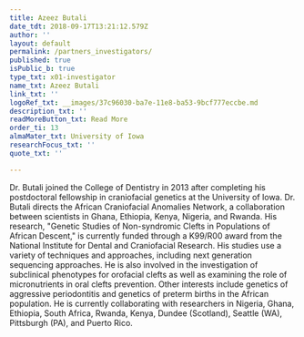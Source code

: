 ```yaml
---
title: Azeez Butali
date_tdt: 2018-09-17T13:21:12.579Z
author: ''
layout: default
permalink: /partners_investigators/
published: true
isPublic_b: true
type_txt: x01-investigator
name_txt: Azeez Butali
link_txt: ''
logoRef_txt: __images/37c96030-ba7e-11e8-ba53-9bcf777eccbe.md
description_txt: ''
readMoreButton_txt: Read More
order_ti: 13
almaMater_txt: University of Iowa
researchFocus_txt: ''
quote_txt: ''

---
```



Dr. Butali joined the College of Dentistry in 2013 after completing his postdoctoral fellowship in craniofacial genetics at the University of Iowa. Dr. Butali directs the African Craniofacial Anomalies Network, a collaboration between scientists in Ghana, Ethiopia, Kenya, Nigeria, and Rwanda. His research, "Genetic Studies of Non-syndromic Clefts in Populations of African Descent," is currently funded through a K99/R00 award from the National Institute for Dental and Craniofacial Research. His studies use a variety of techniques and approaches, including next generation sequencing approaches. He is also involved in the investigation of subclinical phenotypes for orofacial clefts as well as examining the role of micronutrients in oral clefts prevention. Other interests include genetics of aggressive periodontitis and genetics of preterm births in the African population. He is currently collaborating with researchers in Nigeria, Ghana, Ethiopia, South Africa, Rwanda, Kenya, Dundee (Scotland), Seattle (WA), Pittsburgh (PA), and Puerto Rico.
